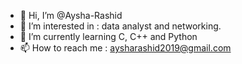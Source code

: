 - 👋 Hi, I’m @Aysha-Rashid
- 👀 I’m interested in : data analyst and networking.
- 🌱 I’m currently learning C, C++ and Python
- 📫 How to reach me : aysharashid2019@gmail.com

<!---
Currently I am studying in 42AbudDhabi.
--->
